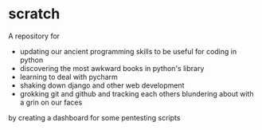 # scratch

A repository for 

- updating our ancient programming skills to be useful for coding in python
- discovering the most awkward books in python's library
- learning to deal with pycharm
- shaking down django and other web development
- grokking git and github and tracking each others blundering about with a grin on our faces

by creating a dashboard for some pentesting scripts

